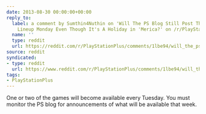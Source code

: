 ```yaml
---
date: 2013-08-30 00:00:00+00:00
reply_to:
  label: a comment by Sumthin4Nuthin on 'Will The PS Blog Still Post The September
    Lineup Monday Even Though It's A Holiday in 'Merica?' on /r/PlayStationPlus
  name: ''
  type: reddit
  url: https://reddit.com/r/PlayStationPlus/comments/1lbe94/will_the_ps_blog_still_post_the_september_lineup/cbxp73i/
source: reddit
syndicated:
- type: reddit
  url: https://www.reddit.com/r/PlayStationPlus/comments/1lbe94/will_the_ps_blog_still_post_the_september_lineup/cbxtq1l/
tags:
- PlayStationPlus
---
```


One or two of the games will become available every Tuesday. You must monitor the PS blog for announcements of what will be available that week.